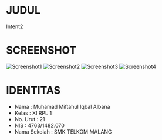 # JUDUL
  Intent2

# SCREENSHOT
![Screenshot1](https://s11.postimg.org/ymw67hqen/Screenshot_2016_10_10_14_28_05.png)
![Screenshot2](https://s11.postimg.org/jfg6n4yjz/Screenshot_2016_10_10_14_28_10.png)
![Screenshot3](https://s11.postimg.org/723cg88vj/Screenshot_2016_10_10_14_28_30.png)
![Screenshot4](https://s11.postimg.org/4yximaygf/Screenshot_2016_10_10_14_28_33.png)

# IDENTITAS
- Nama         : Muhamad Miftahul Iqbal Albana
- Kelas        : XI RPL 1
- No. Urut     : 21
- NIS          : 4763/1482.070
- Nama Sekolah : SMK TELKOM MALANG
